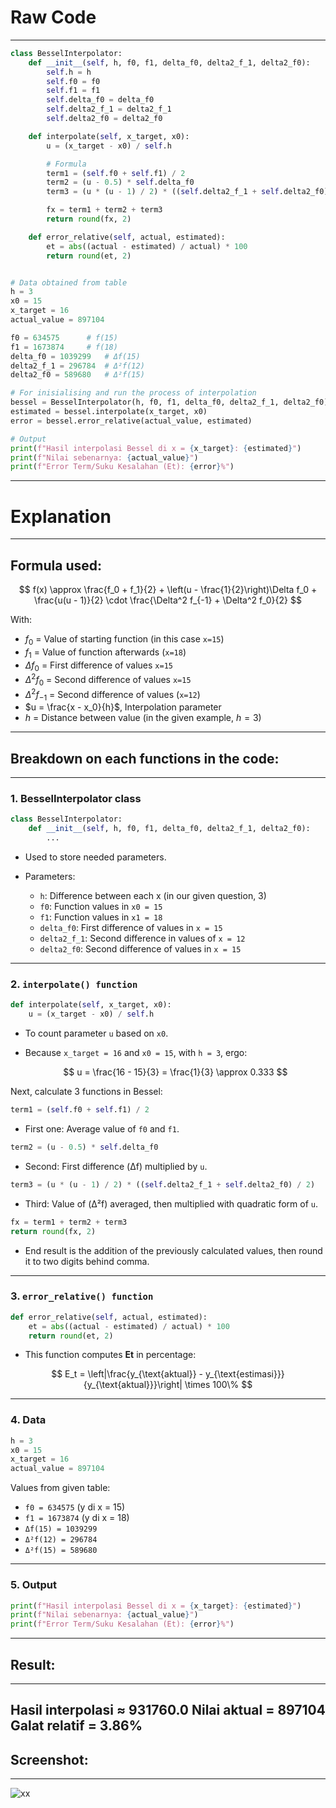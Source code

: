 # Raw Code
---
``` python
class BesselInterpolator:
    def __init__(self, h, f0, f1, delta_f0, delta2_f_1, delta2_f0):
        self.h = h
        self.f0 = f0
        self.f1 = f1
        self.delta_f0 = delta_f0
        self.delta2_f_1 = delta2_f_1
        self.delta2_f0 = delta2_f0

    def interpolate(self, x_target, x0):
        u = (x_target - x0) / self.h

        # Formula
        term1 = (self.f0 + self.f1) / 2
        term2 = (u - 0.5) * self.delta_f0
        term3 = (u * (u - 1) / 2) * ((self.delta2_f_1 + self.delta2_f0) / 2)

        fx = term1 + term2 + term3
        return round(fx, 2)

    def error_relative(self, actual, estimated):
        et = abs((actual - estimated) / actual) * 100
        return round(et, 2)


# Data obtained from table
h = 3
x0 = 15
x_target = 16
actual_value = 897104

f0 = 634575      # f(15)
f1 = 1673874     # f(18)
delta_f0 = 1039299   # Δf(15)
delta2_f_1 = 296784  # Δ²f(12)
delta2_f0 = 589680   # Δ²f(15)

# For inisialising and run the process of interpolation
bessel = BesselInterpolator(h, f0, f1, delta_f0, delta2_f_1, delta2_f0)
estimated = bessel.interpolate(x_target, x0)
error = bessel.error_relative(actual_value, estimated)

# Output
print(f"Hasil interpolasi Bessel di x = {x_target}: {estimated}")
print(f"Nilai sebenarnya: {actual_value}")
print(f"Error Term/Suku Kesalahan (Et): {error}%")

```
---
# Explanation
---
## Formula used:
$$
f(x) \approx \frac{f_0 + f_1}{2} + \left(u - \frac{1}{2}\right)\Delta f_0 + \frac{u(u - 1)}{2} \cdot \frac{\Delta^2 f_{-1} + \Delta^2 f_0}{2}
$$

With:

* $f_0$ = Value of starting function (in this case `x=15`)
* $f_1$ = Value of function afterwards (`x=18`)
* $\Delta f_0$ = First difference of values `x=15`
* $\Delta^2 f_0$ = Second difference of values `x=15`
* $\Delta^2 f_{-1}$ = Second difference of values (`x=12`)
* $u = \frac{x - x_0}{h}$, Interpolation parameter
* $h$ = Distance between value (in the given example, $h = 3$)
---
## Breakdown on each functions in the code:
---
### 1. **BesselInterpolator class**

```python
class BesselInterpolator:
    def __init__(self, h, f0, f1, delta_f0, delta2_f_1, delta2_f0):
        ...
```

* Used to store needed parameters.
* Parameters:

  * `h`: Difference between each x (in our given question, 3)
  * `f0`: Function values in `x0 = 15`
  * `f1`: Function values in `x1 = 18`
  * `delta_f0`: First difference of values in `x = 15`
  * `delta2_f_1`: Second difference in values of `x = 12`
  * `delta2_f0`: Second difference of values in `x = 15`

---

### 2. **`interpolate() function`**

```python
def interpolate(self, x_target, x0):
    u = (x_target - x0) / self.h
```

* To count parameter `u` based on `x0`.
* Because `x_target = 16` and `x0 = 15`, with `h = 3`, ergo:

  $$
  u = \frac{16 - 15}{3} = \frac{1}{3} \approx 0.333
  $$

Next, calculate 3 functions in Bessel:

```python
term1 = (self.f0 + self.f1) / 2
```

* First one: Average value of `f0` and `f1`.

```python
term2 = (u - 0.5) * self.delta_f0
```

* Second: First difference (Δf) multiplied by `u`.

```python
term3 = (u * (u - 1) / 2) * ((self.delta2_f_1 + self.delta2_f0) / 2)
```

* Third: Value of (Δ²f) averaged, then multiplied with quadratic form of `u`.

```python
fx = term1 + term2 + term3
return round(fx, 2)
```

* End result is the addition of the previously calculated values, then round it to two digits behind comma.

---

### 3. **`error_relative() function`**

```python
def error_relative(self, actual, estimated):
    et = abs((actual - estimated) / actual) * 100
    return round(et, 2)
```

* This function computes **Et** in percentage:

$$
E_t = \left|\frac{y_{\text{aktual}} - y_{\text{estimasi}}}{y_{\text{aktual}}}\right| \times 100\%
$$

---

### 4. **Data**

```python
h = 3
x0 = 15
x_target = 16
actual_value = 897104
```

Values from given table:

* `f0 = 634575` (y di x = 15)
* `f1 = 1673874` (y di x = 18)
* `Δf(15) = 1039299`
* `Δ²f(12) = 296784`
* `Δ²f(15) = 589680`

---

### 5. **Output**

```python
print(f"Hasil interpolasi Bessel di x = {x_target}: {estimated}")
print(f"Nilai sebenarnya: {actual_value}")
print(f"Error Term/Suku Kesalahan (Et): {error}%")
```
---
## Result:
---
Hasil interpolasi ≈ 931760.0
Nilai aktual = 897104
Galat relatif = 3.86%
---
## Screenshot:
---
![xx](https://i.imgur.com/a/1diWYIa.jpeg)
